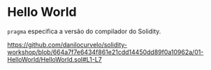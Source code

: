 # Hello World

`pragma` especifica a versão do compilador do Solidity.

https://github.com/danilocurvelo/solidity-workshop/blob/664a7f7e6434f861e21cdd14450dd89f0a10962a/01-HelloWorld/HelloWorld.sol#L1-L7